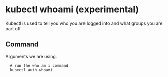 # kubectl whoami (experimental)

Kubectl is used to tell you who you are logged into and what groups you are part off

## Command

Arguments we are using.

```shell
  # run the who am i command
  kubectl auth whoami

```
